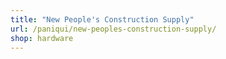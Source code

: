```yaml
---
title: "New People's Construction Supply"
url: /paniqui/new-peoples-construction-supply/
shop: hardware
---
```

